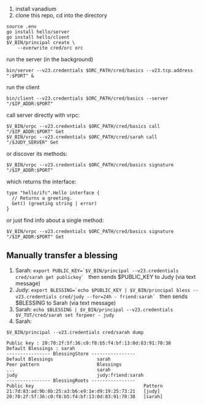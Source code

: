 

1. install vanadium
2. clone this repo, cd into the directory

```
source .env
go install hello/server
go install hello/client
$V_BIN/principal create \
    --overwrite cred/orc orc
```

run the server (in the background)
```
bin/server --v23.credentials $ORC_PATH/cred/basics --v23.tcp.address ":$PORT" &

```

run the client
```
bin/client --v23.credentials $ORC_PATH/cred/basics --server "/$IP_ADDR:$PORT"
```

call server directly with vrpc:
```
$V_BIN/vrpc --v23.credentials $ORC_PATH/cred/basics call "/$IP_ADDR:$PORT" Get
$V_BIN/vrpc --v23.credentials $ORC_PATH/cred/sarah call "/$JUDY_SERVER" Get
```

or discover its methods:
```
$V_BIN/vrpc --v23.credentials $ORC_PATH/cred/basics signature "/$IP_ADDR:$PORT"
```
which returns the interface:
```
type "hello/ifc".Hello interface {
  // Returns a greeting.
  Get() (greeting string | error)
}
```

or just find info about a single method:
```
$V_BIN/vrpc --v23.credentials $ORC_PATH/cred/basics signature "/$IP_ADDR:$PORT" Get
```


## Manually transfer a blessing

1. Sarah: ```export PUBLIC_KEY=`$V_BIN/principal --v23.credentials cred/sarah get publickey` ```
   then sends $PUBLIC_KEY to Judy (via text message)
3. Judy: ```export BLESSING=`echo $PUBLIC_KEY | $V_BIN/principal bless --v23.credentials cred/judy --for=24h - friend:sarah` ```
   then sends $BLESSING to Sarah (via text message)
3. Sarah: ```echo $BLESSING | $V_BIN/principal --v23.credentials $V_TUT/cred/sarah set forpeer - judy```
4. Sarah:
```
$V_BIN/principal --v23.credentials cred/sarah dump

Public key : 20:70:2f:5f:36:c0:f8:b5:f4:bf:13:0d:83:91:70:38
Default Blessings : sarah
---------------- BlessingStore ----------------
Default Blessings                sarah
Peer pattern                     Blessings
...                              sarah
judy                             judy:friend:sarah
---------------- BlessingRoots ----------------
Public key                                        Pattern
21:7d:83:ad:9b:8b:25:a3:b6:e9:1e:d9:19:25:73:21   [judy]
20:70:2f:5f:36:c0:f8:b5:f4:bf:13:0d:83:91:70:38   [sarah]

```
